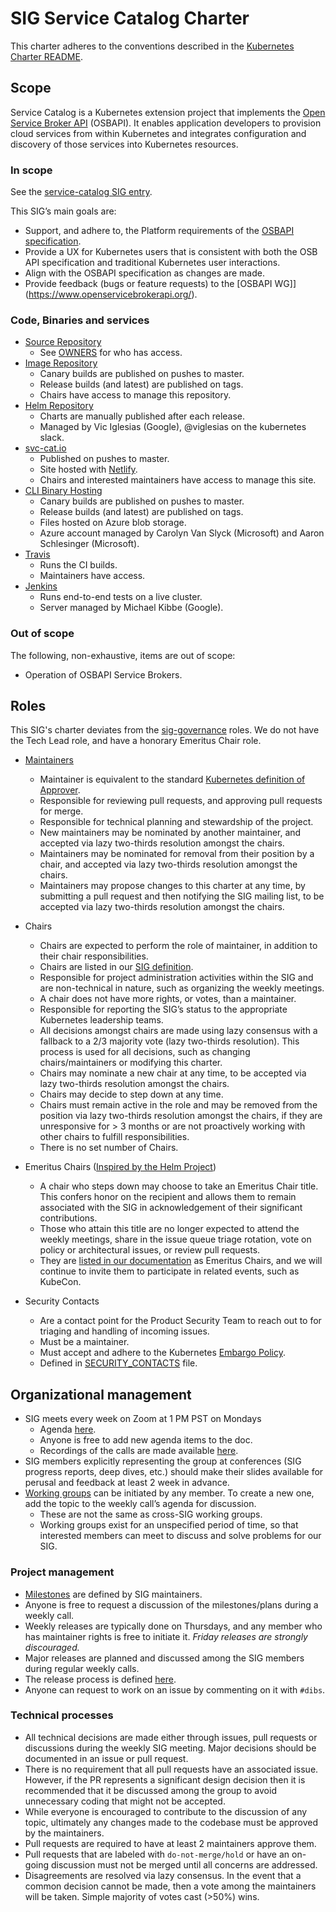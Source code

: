 # SIG Service Catalog Charter

This charter adheres to the conventions described in the [Kubernetes Charter
README](https://github.com/kubernetes/community/blob/master/committee-steering/governance/README.md).

## Scope

Service Catalog is a Kubernetes extension project that implements the [Open
Service Broker API](https://www.openservicebrokerapi.org/) (OSBAPI). It enables
application developers to provision cloud services from within Kubernetes and
integrates configuration and discovery of those services into Kubernetes
resources.

### In scope

See the [service-catalog SIG entry](https://github.com/kubernetes/community/tree/master/sig-service-catalog).

This SIG’s main goals are:
- Support, and adhere to, the Platform requirements of the [OSBAPI
  specification](https://github.com/openservicebrokerapi/servicebroker/blob/master/spec.md).
- Provide a UX for Kubernetes users that is consistent with both the OSB API
  specification and traditional Kubernetes user interactions.
- Align with the OSBAPI specification as changes are made.
- Provide feedback (bugs or feature requests) to the [OSBAPI WG]](https://www.openservicebrokerapi.org/).

### Code, Binaries and services

- [Source Repository](https://github.com/kubernetes-incubator/service-catalog)
  - See [OWNERS](https://raw.githubusercontent.com/kubernetes-incubator/service-catalog/master/OWNERS) for who has access.
- [Image Repository](https://quay.io/organization/kubernetes-service-catalog)
  - Canary builds are published on pushes to master.
  - Release builds (and latest) are published on tags.
  - Chairs have access to manage this repository.
- [Helm Repository](https://svc-catalog-charts.storage.googleapis.com)
  - Charts are manually published after each release.
  - Managed by Vic Iglesias (Google), @viglesias on the kubernetes slack.
- [svc-cat.io](https://svc-cat.io)
  - Published on pushes to master.
  - Site hosted with [Netlify](https://app.netlify.com/sites/svc-cat/overview).
  - Chairs and interested maintainers have access to manage this site.
- [CLI Binary Hosting](https://svc-cat.io/docs/install/#manual)
  - Canary builds are published on pushes to master.
  - Release builds (and latest) are published on tags.
  - Files hosted on Azure blob storage.
  - Azure account managed by Carolyn Van Slyck (Microsoft) and Aaron Schlesinger
    (Microsoft).
- [Travis](https://travis-ci.org/kubernetes-incubator/service-catalog)
  - Runs the CI builds.
  - Maintainers have access.
- [Jenkins](https://service-catalog-jenkins.appspot.com/)
  - Runs end-to-end tests on a live cluster.
  - Server managed by Michael Kibbe (Google).

### Out of scope

The following, non-exhaustive, items are out of scope:
- Operation of OSBAPI Service Brokers.

## Roles
This SIG's charter deviates from the
[sig-governance](https://github.com/kubernetes/community/blob/master/committee-steering/governance/sig-governance.md)
roles. We do not have the Tech Lead role, and have a honorary Emeritus Chair role.

- [Maintainers](https://github.com/orgs/kubernetes-incubator/teams/maintainers-service-catalog/members)
  - Maintainer is equivalent to the standard [Kubernetes definition of
    Approver](https://github.com/kubernetes/community/blob/master/community-membership.md#approver).
  - Responsible for reviewing pull requests, and approving pull requests for merge.
  - Responsible for technical planning and stewardship of the project.
  - New maintainers may be nominated by another maintainer, and accepted via lazy
    two-thirds resolution amongst the chairs.
  - Maintainers may be nominated for removal from their position by a chair,
    and accepted via lazy two-thirds resolution amongst the chairs.
  - Maintainers may propose changes to this charter at any time, by submitting a
    pull request and then notifying the SIG mailing list, to be accepted via
    lazy two-thirds resolution amongst the chairs.

- Chairs
  - Chairs are expected to perform the role of maintainer, in addition to their chair responsibilities.
  - Chairs are listed in our [SIG
    definition](https://github.com/kubernetes/community/tree/master/sig-service-catalog#chairs).
  - Responsible for project administration activities within the SIG and are
    non-technical in nature, such as organizing the weekly meetings.
  - A chair does not have more rights, or votes, than a maintainer.
  - Responsible for reporting the SIG’s status to the appropriate Kubernetes
    leadership teams.
  - All decisions amongst chairs are made using lazy consensus with a fallback
    to a 2/3 majority vote (lazy two-thirds resolution).
    This process is used for all decisions, such as changing chairs/maintainers
    or modifying this charter.
  - Chairs may nominate a new chair at any time, to be accepted via lazy
    two-thirds resolution amongst the chairs.
  - Chairs may decide to step down at any time.
  - Chairs must remain active in the role and may be removed from the position
    via lazy two-thirds resolution amongst the chairs, if they are unresponsive
    for > 3 months or are not proactively working with other chairs to fulfill
    responsibilities.
  - There is no set number of Chairs.

- Emeritus Chairs ([Inspired by the Helm
  Project](http://technosophos.com/2018/01/11/introducing-helm-emeritus-core-maintainers.html))
  - A chair who steps down may choose to take an Emeritus Chair title. This
    confers honor on the recipient and allows them to remain associated with the
    SIG in acknowledgement of their significant contributions.
  - Those who attain this title are no longer expected to attend the weekly
    meetings, share in the issue queue triage rotation, vote on policy or
    architectural issues, or review pull requests.
  - They are [listed in our documentation](https://svc-cat.io/community/#leadership)
    as Emeritus Chairs, and we will continue to invite them to participate in
    related events, such as KubeCon.

- Security Contacts
  - Are a contact point for the Product Security Team to reach out to for
    triaging and handling of incoming issues.
  - Must be a maintainer.
  - Must accept and adhere to the Kubernetes [Embargo
    Policy](https://github.com/kubernetes/sig-release/blob/master/security-release-process-documentation/security-release-process.md#embargo-policy).
  - Defined in
    [SECURITY_CONTACTS](https://github.com/kubernetes-incubator/service-catalog/blob/master/SECURITY_CONTACTS)
    file.

## Organizational management

- SIG meets every week on Zoom at 1 PM PST on Mondays
    - Agenda
      [here](https://docs.google.com/document/d/17xlpkoEbPR5M6P5VDzNx17q6-IPFxKyebEekCGYiIKM/edit#).
    - Anyone is free to add new agenda items to the doc.
    - Recordings of the calls are made available [here](https://goo.gl/ZmLNX9).
- SIG members explicitly representing the group at conferences (SIG progress
  reports, deep dives, etc.) should make their slides available for perusal and
  feedback at least 2 week in advance.
- [Working
  groups](https://github.com/kubernetes-incubator/service-catalog/wiki/Working-Groups)
  can be initiated by any member. To create a new one, add the topic to the
  weekly call’s agenda for discussion.
  - These are not the same as cross-SIG working groups.
  - Working groups exist for an unspecified period of time, so that interested
    members can meet to discuss and solve problems for our SIG.

### Project management
- [Milestones](https://github.com/kubernetes-incubator/service-catalog/milestones)
  are defined by SIG maintainers.
- Anyone is free to request a discussion of the milestones/plans during
  a weekly call.
- Weekly releases are typically done on Thursdays, and any member who has
  maintainer rights is free to initiate it. _Friday releases are strongly
  discouraged._
- Major releases are planned and discussed among the SIG members during regular
  weekly calls.
- The release process is defined
  [here](https://github.com/kubernetes-incubator/service-catalog/wiki/Release-Process).
- Anyone can request to work on an issue by commenting on it with `#dibs`.


### Technical processes
- All technical decisions are made either through issues, pull requests or
  discussions during the weekly SIG meeting. Major decisions should be
  documented in an issue or pull request.
- There is no requirement that all pull requests have an associated issue.
  However, if the PR represents a significant design decision then it is
  recommended that it be discussed among the group to avoid unnecessary coding
  that might not be accepted.
- While everyone is encouraged to contribute to the discussion of any topic,
  ultimately any changes made to the codebase must be approved by the
  maintainers.
- Pull requests are required to have at least 2 maintainers approve them.
- Pull requests that are labeled with `do-not-merge/hold` or have an on-going
  discussion must not be merged until all concerns are addressed.
- Disagreements are resolved via lazy consensus. In the event that a common
  decision cannot be made, then a vote among the maintainers will be taken.
  Simple majority of votes cast (>50%) wins.
